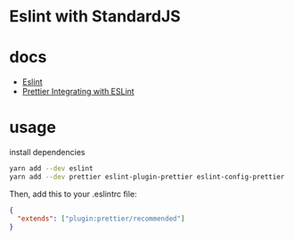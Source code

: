 # Eslint with StandardJS

# docs

+ [Eslint](https://github.com/eslint/eslint)
+ [Prettier Integrating with ESLint](https://prettier.io/docs/en/eslint.html)

# usage

install dependencies

```sh
yarn add --dev eslint
yarn add --dev prettier eslint-plugin-prettier eslint-config-prettier
```

Then, add this to your .eslintrc file:

```json
{
  "extends": ["plugin:prettier/recommended"]
}
```
